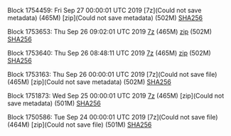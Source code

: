 Block 1754459: Fri Sep 27 00:00:01 UTC 2019 [7z](Could not save metadata) (465M) [zip](Could not save metadata) (502M) [SHA256](https://transfer.sh/lzIdD/sha256.txt)

Block 1753653: Thu Sep 26 09:02:01 UTC 2019 [7z](https://transfer.sh/lqneP/bootstrap.dat.20190926.7z) (465M) [zip](https://transfer.sh/6WAPO/bootstrap.dat.20190926.zip) (502M) [SHA256](https://transfer.sh/128umI/sha256.txt)

Block 1753640: Thu Sep 26 08:48:11 UTC 2019 [7z](https://transfer.sh/TLjv3/bootstrap.dat.20190926.7z) (465M) [zip](https://transfer.sh/GRjKp/bootstrap.dat.20190926.zip) (502M) [SHA256](https://transfer.sh/bIn9v/sha256.txt)

Block 1753163: Thu Sep 26 00:00:01 UTC 2019 [7z](Could not save file) (465M) [zip](Could not save metadata) (502M) [SHA256](https://transfer.sh/So4BW/sha256.txt)

Block 1751873: Wed Sep 25 00:00:01 UTC 2019 [7z]() (465M) [zip](Could not save metadata) (501M) [SHA256]()

Block 1750586: Tue Sep 24 00:00:01 UTC 2019 [7z](Could not save file) (464M) [zip](Could not save file) (501M) [SHA256](https://transfer.sh/10IzrQ/sha256.txt)
